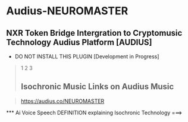 # Audius-NEUROMASTER


## NXR Token Bridge Intergration to Cryptomusic Technology Audius Platform [AUDIUS] 

* DO NOT INSTALL THIS PLUGIN [Development in Progress]
> 1
> 2
3
>
>
> ## Isochronic Music Links on Audius Music

> https://audius.co/NEUROMASTER

*** Ai Voice Speech DEFINITION explaining Isochronic Technology
===>
